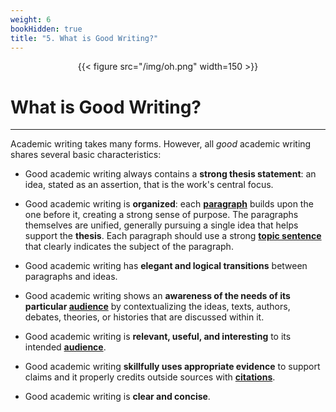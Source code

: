 ```yaml
---
weight: 6
bookHidden: true
title: "5. What is Good Writing?"
---
```


<div style="text-align:center">{{< figure src="/img/oh.png" width=150 >}}</div>

# What is Good Writing?

---

Academic writing takes many forms. However, all *good* academic writing
shares several basic characteristics:

-   Good academic writing always contains a **strong thesis statement**:
    an idea, stated as an assertion, that is the work's central focus.

-   Good academic writing is **organized**: each [**paragraph**](/resources/open-handbook/chapter-7)
    builds upon the one before it, creating a strong sense of purpose.
    The paragraphs themselves are unified, generally pursuing a single
    idea that helps support the **thesis**. Each paragraph should use a
    strong [**topic sentence**](/resources/open-handbook/chapter-7) that clearly indicates the subject of the
    paragraph.

-   Good academic writing has **elegant and logical transitions** between paragraphs and ideas.

-   Good academic writing shows an **awareness of the needs of its particular [**audience**](/resources/open-handbook/chapter-3)** by contextualizing the ideas, texts, authors, debates, theories, or histories that are discussed within it.

-   Good academic writing is **relevant, useful, and interesting** to its intended [**audience**](/resources/open-handbook/chapter-3).

-   Good academic writing **skillfully uses appropriate evidence** to support claims and it properly credits outside sources with [**citations**](/resources/open-handbook/chapter-11).

-   Good academic writing is **clear and concise**.


